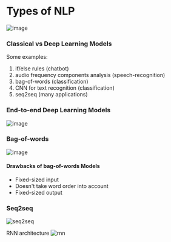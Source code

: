 # Types of NLP

![image](https://drive.google.com/uc?export=view&id=1mSdyVlldJjhASIYea2Wha5nlYmdOaX64)

### Classical vs Deep Learning Models

Some examples:

1. if/else rules (chatbot)
2. audio frequency components analysis 
(speech-recognition)
3. bag-of-words (classification)
4. CNN for text recognition (classification)
5. seq2seq (many applications)

### End-to-end Deep Learning Models

![image](https://drive.google.com/uc?export=view&id=1h8RATlNMAeXBqlqhef2s1mf1oY7UTVH-)

### Bag-of-words

![image](https://drive.google.com/uc?export=view&id=1lp5d3NniglY5u8zRiDNT9LnTStMOcv9Z)

#### Drawbacks of bag-of-words Models

* Fixed-sized input
* Doesn't take word order into account
* Fixed-sized output

### Seq2seq

![seq2seq](https://3.bp.blogspot.com/-3Pbj_dvt0Vo/V-qe-Nl6P5I/AAAAAAAABQc/z0_6WtVWtvARtMk0i9_AtLeyyGyV6AI4wCLcB/s1600/nmt-model-fast.gif)

RNN architecture
![rnn](http://karpathy.github.io/assets/rnn/diags.jpeg)